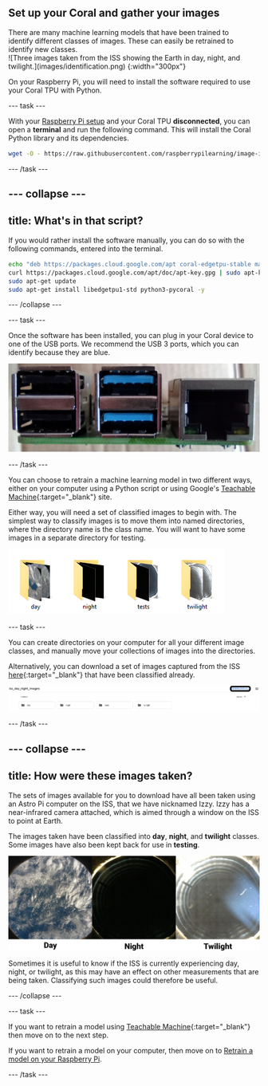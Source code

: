 ## Set up your Coral and gather your images

<div style="display: flex; flex-wrap: wrap">
<div style="flex-basis: 200px; flex-grow: 1; margin-right: 15px;">
There are many machine learning models that have been trained to identify different classes of images. These can easily be retrained to identify new classes.
</div>
<div>
![Three images taken from the ISS showing the Earth in day, night, and twilight.](images/identification.png) {:width="300px"}
</div>
</div>

On your Raspberry Pi, you will need to install the software required to use your Coral TPU with Python.

--- task ---

With your [Raspberry Pi setup](https://projects.raspberrypi.org/en/projects/raspberry-pi-getting-started) and your Coral TPU **disconnected**, you can open a **terminal** and run the following command. This will install the Coral Python library and its dependencies.

```bash
wget -O - https://raw.githubusercontent.com/raspberrypilearning/image-id-coral/master/en/resources/install_script.sh | bash
```

--- /task ---

--- collapse ---
---
title: What's in that script?
---

If you would rather install the software manually, you can do so with the following commands, entered into the terminal.

```bash
echo "deb https://packages.cloud.google.com/apt coral-edgetpu-stable main" | sudo tee /etc/apt/sources.list.d/coral-edgetpu.list
curl https://packages.cloud.google.com/apt/doc/apt-key.gpg | sudo apt-key add -
sudo apt-get update
sudo apt-get install libedgetpu1-std python3-pycoral -y
```

--- /collapse ---

--- task ---

Once the software has been installed, you can plug in your Coral device to one of the USB ports. We recommend the USB 3 ports, which you can identify because they are blue.

![USB ports of the Raspberry Pi 4.](images/usb_ports.jpg)

--- /task ---

You can choose to retrain a machine learning model in two different ways, either on your computer using a Python script or using Google's [Teachable Machine](https://teachablemachine.withgoogle.com/){:target="_blank"} site.

Either way, you will need a set of classified images to begin with. The simplest way to classify images is to move them into named directories, where the directory name is the class name. You will want to have some images in a separate directory for testing.

![Four directories labeled day, night, tests, and twilight shown.](images/directories.png)

--- task ---

You can create directories on your computer for all your different image classes, and manually move your collections of images into the directories.

Alternatively, you can download a set of images captured from the ISS [here](https://drive.google.com/drive/folders/1owb4zoZzSMld5qX0edCwZ1qZ6ypnJQ_5){:target="_blank"} that have been classified already.

![google drive showing the 4 directories to be downloaded](images/drive_download.png)

--- /task ---

--- collapse ---
---
title: How were these images taken?
---

The sets of images available for you to download have all been taken using an Astro Pi computer on the ISS, that we have nicknamed Izzy. Izzy has a near-infrared camera attached, which is aimed through a window on the ISS to point at Earth.

The images taken have been classified into **day**, **night**, and **twilight** classes. Some images have also been kept back for use in **testing**.

![Three images taken from the ISS showing the Earth in day, night, and twilight.](images/identification.png)

Sometimes it is useful to know if the ISS is currently experiencing day, night, or twilight, as this may have an effect on other measurements that are being taken. Classifying such images could therefore be useful.

--- /collapse ---

--- task ---

If you want to retrain a model using [Teachable Machine](https://teachablemachine.withgoogle.com/){:target="_blank"} then move on to the next step.

If you want to retrain a model on your computer, then move on to [Retrain a model on your Raspberry Pi](3).

--- /task ---
